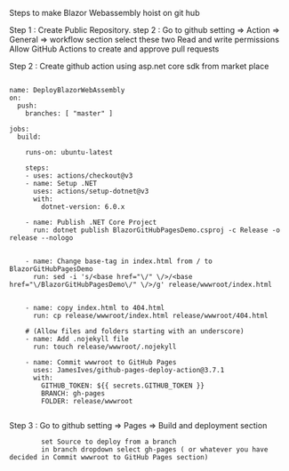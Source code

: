 Steps to make Blazor Webassembly hoist on git hub


Step 1 : Create Public Repository.
step 2 : Go to github setting => Action => General => workflow section
			select these two
				Read and write permissions
				Allow GitHub Actions to create and approve pull requests

Step 2 : Create github action using asp.net core sdk from market place
	
```
	
name: DeployBlazorWebAssembly
on:
  push:
    branches: [ "master" ] 

jobs:
  build:

    runs-on: ubuntu-latest

    steps:
    - uses: actions/checkout@v3
    - name: Setup .NET
      uses: actions/setup-dotnet@v3
      with:
        dotnet-version: 6.0.x
        
    - name: Publish .NET Core Project
      run: dotnet publish BlazorGitHubPagesDemo.csproj -c Release -o release --nologo
    
 
    - name: Change base-tag in index.html from / to BlazorGitHubPagesDemo
      run: sed -i 's/<base href="\/" \/>/<base href="\/BlazorGitHubPagesDemo\/" \/>/g' release/wwwroot/index.html
    
 
    - name: copy index.html to 404.html
      run: cp release/wwwroot/index.html release/wwwroot/404.html

    # (Allow files and folders starting with an underscore)
    - name: Add .nojekyll file
      run: touch release/wwwroot/.nojekyll
      
    - name: Commit wwwroot to GitHub Pages
      uses: JamesIves/github-pages-deploy-action@3.7.1
      with:
        GITHUB_TOKEN: ${{ secrets.GITHUB_TOKEN }}
        BRANCH: gh-pages
        FOLDER: release/wwwroot	
		
```
Step 3 :
	Go to github setting => Pages => Build and deployment section
		
			set Source to deploy from a branch
			in branch dropdown select gh-pages ( or whatever you have decided in Commit wwwroot to GitHub Pages section)
